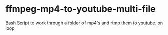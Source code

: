 # ffmpeg-mp4-to-youtube-multi-file
Bash Script to work through a folder of mp4's and rtmp them to youtube. on loop

